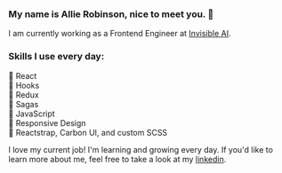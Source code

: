 ### My name is Allie Robinson, nice to meet you. 🌻

I am currently working as a Frontend Engineer at <a href="https://www.invisible.ai/">Invisible AI</a>. <br />

### Skills I use every day:
🌷 React<br />
🦋 Hooks<br />
🦚 Redux<br />
🍄 Sagas<br />
🌸 JavaScript<br />
🌹 Responsive Design<br />
🌺 Reactstrap, Carbon UI, and custom SCSS<br />

I love my current job! I'm learning and growing every day. If you'd like to learn more about me, feel free to take a look at my <a href="https://www.linkedin.com/in/allie-robinson/">linkedin</a>.
